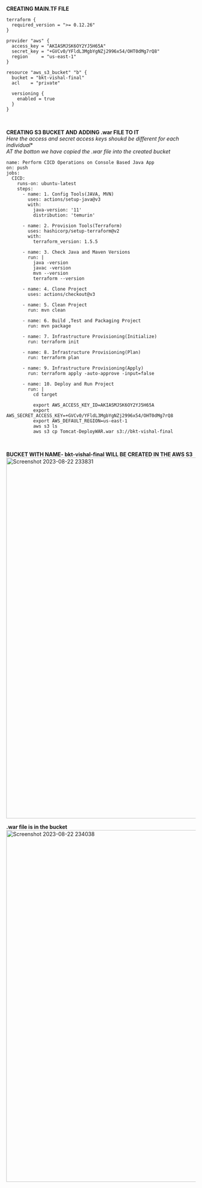 **CREATING MAIN.TF FILE** <br>
```
terraform {
  required_version = ">= 0.12.26"
}

provider "aws" {
  access_key = "AKIASMJSK6OY2YJ5H65A"
  secret_key = "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"
  region     = "us-east-1"
}

resource "aws_s3_bucket" "b" {
  bucket = "bkt-vishal-final"
  acl    = "private"

  versioning {
    enabled = true
  }
}
```
<br>

**CREATING S3 BUCKET AND ADDING .war FILE TO IT** <br>
*Here the access and secret access keys shoukd be different for each individual** <br>
*AT the botton we have copied the .war file into the created bucket* <br>
```
name: Perform CICD Operations on Console Based Java App
on: push
jobs:
  CICD:
    runs-on: ubuntu-latest
    steps:
      - name: 1. Config Tools(JAVA, MVN)
        uses: actions/setup-java@v3
        with:
          java-version: '11'
          distribution: 'temurin'

      - name: 2. Provision Tools(Terraform)
        uses: hashicorp/setup-terraform@v2
        with:
          terraform_version: 1.5.5

      - name: 3. Check Java and Maven Versions
        run: |
          java -version
          javac -version
          mvn --version
          terraform --version

      - name: 4. Clone Project
        uses: actions/checkout@v3     

      - name: 5. Clean Project
        run: mvn clean

      - name: 6. Build ,Test and Packaging Project
        run: mvn package 
      
      - name: 7. Infrastructure Provisioning(Initialize)
        run: terraform init

      - name: 8. Infrastructure Provisioning(Plan)
        run: terraform plan 

      - name: 9. Infrastructure Provisioning(Apply)
        run: terraform apply -auto-approve -input=false

      - name: 10. Deploy and Run Project
        run: |
          cd target

          export AWS_ACCESS_KEY_ID=AKIASMJSK6OY2YJ5H65A
          export AWS_SECRET_ACCESS_KEY=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
          export AWS_DEFAULT_REGION=us-east-1
          aws s3 ls 
          aws s3 cp Tomcat-DeployWAR.war s3://bkt-vishal-final
```
<br>

**BUCKET WITH NAME- bkt-vishal-final WILL BE CREATED IN THE AWS S3** <br>
<img width="958" alt="Screenshot 2023-08-22 233831" src="https://github.com/NubeEra-Projects/MedicalSystem/assets/91366680/ded7eb5e-0cdd-407a-8c20-b35d57cd0e3b">
<br>

**.war file is in the bucket**<br>
<img width="934" alt="Screenshot 2023-08-22 234038" src="https://github.com/NubeEra-Projects/MedicalSystem/assets/91366680/1d0ea37a-f954-4c5e-b104-2d683af306cd">
<br>


